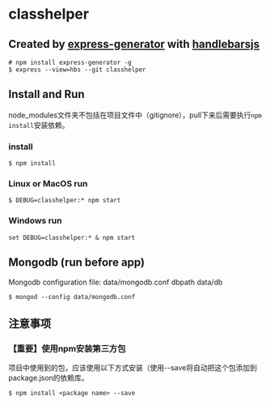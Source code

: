 # classhelper
## Created by [express-generator](http://expressjs.com/en/starter/generator.html) with [handlebarsjs](http://handlebarsjs.com/)
```
# npm install express-generator -g
$ express --view=hbs --git classhelper
```

## Install and Run
node_modules文件夹不包括在项目文件中（gitignore），pull下来后需要执行`npm install`安装依赖。
### install
```
$ npm install
```

### Linux or MacOS run
```
$ DEBUG=classhelper:* npm start
```

### Windows run
```
set DEBUG=classhelper:* & npm start
```

## Mongodb (run before app)
Mongodb configuration file: data/mongodb.conf
dbpath data/db
```
$ mongod --config data/mongodb.conf
```

## 注意事项
### 【重要】使用npm安装第三方包
项目中使用到的包，应该使用以下方式安装（使用--save将自动把这个包添加到package.json的依赖库。
```
$ npm install <package name> --save
```

